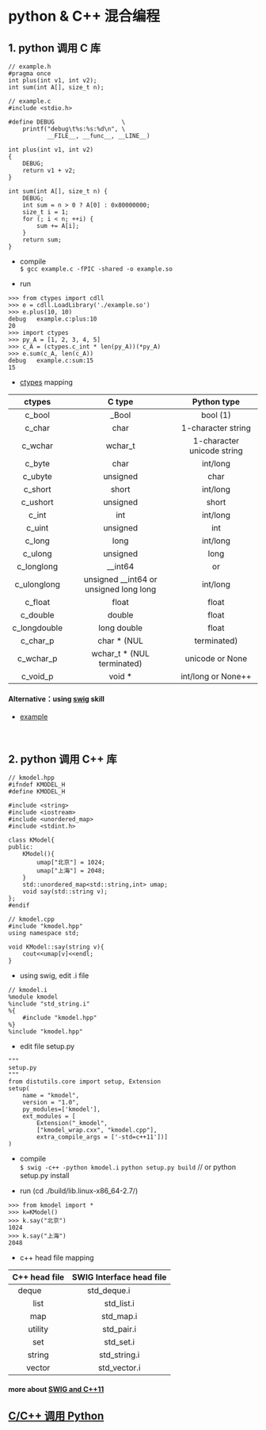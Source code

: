 # python & C++ 混合编程

## 1. python 调用 C 库

```
// example.h
#pragma once
int plus(int v1, int v2);
int sum(int A[], size_t n);
```
```
// example.c
#include <stdio.h>

#define DEBUG                   \
    printf("debug\t%s:%s:%d\n", \
           __FILE__, __func__, __LINE__)

int plus(int v1, int v2)
{
    DEBUG;
    return v1 + v2;
}

int sum(int A[], size_t n) {
    DEBUG;
    int sum = n > 0 ? A[0] : 0x80000000;
    size_t i = 1;
    for (; i < n; ++i) {
        sum += A[i];
    }
    return sum;
}
```

* compile <br/>
`$ gcc example.c -fPIC -shared -o example.so`

* run <br/>

```
>>> from ctypes import cdll
>>> e = cdll.LoadLibrary('./example.so')
>>> e.plus(10, 10)
debug	example.c:plus:10
20
>>> import ctypes
>>> py_A = [1, 2, 3, 4, 5]
>>> c_A = (ctypes.c_int * len(py_A))(*py_A)
>>> e.sum(c_A, len(c_A))
debug	example.c:sum:15
15
```

* [ctypes](https://docs.python.org/2/library/ctypes.html) mapping

 |  ctypes | C type | Python type  |
 | :-----: | :------: | :------:  | 
 |  c_bool | _Bool | bool (1)  |
 |  c_char | char | 1-character string  | 
 |  c_wchar | wchar_t | 1-character unicode string  | 
 |  c_byte | char | int/long  | 
 |  c_ubyte | unsigned | char | int/long  | 
 |  c_short | short | int/long  | 
 |  c_ushort | unsigned | short | int/long  | 
 |  c_int | int | int/long  | 
 |  c_uint | unsigned | int | int/long  | 
 |  c_long | long | int/long  | 
 |  c_ulong | unsigned | long | int/long  | 
 |  c_longlong | __int64 | or | long | long | int/long  | 
 |  c_ulonglong | unsigned __int64 or unsigned long long | int/long  | 
 |  c_float | float | float  | 
 |  c_double | double | float  | 
 |  c_longdouble | long double | float  | 
 |  c_char_p | char * (NUL | terminated) | string or None  | 
 |  c_wchar_p | wchar_t * (NUL terminated) | unicode or None  | 
 |  c_void_p | void * | int/long or None++  |



#### Alternative：using [swig](http://www.swig.org/Doc3.0/Introduction.html#Introduction_nn10) skill <br/>
* [example](http://www.swig.org/tutorial.html)

<br/>


## 2. python 调用 C++ 库

```
// kmodel.hpp
#ifndef KMODEL_H
#define KMODEL_H

#include <string>
#include <iostream>
#include <unordered_map>
#include <stdint.h>

class KModel{
public:
    KModel(){
        umap["北京"] = 1024;
        umap["上海"] = 2048;
    }
    std::unordered_map<std::string,int> umap; 
    void say(std::string v);
};
#endif
```
```
// kmodel.cpp
#include "kmodel.hpp"
using namespace std;

void KModel::say(string v){
    cout<<umap[v]<<endl;
}
```
* using swig, edit .i file <br/>
```
// kmodel.i
%module kmodel 
%include "std_string.i"
%{
    #include "kmodel.hpp"
%}
%include "kmodel.hpp"
```

* edit file setup.py <br/>
```
"""
setup.py
"""
from distutils.core import setup, Extension
setup(
    name = "kmodel",
    version = "1.0", 
    py_modules=['kmodel'],
    ext_modules = [
        Extension("_kmodel",
        ["kmodel_wrap.cxx", "kmodel.cpp"],
        extra_compile_args = ['-std=c++11'])]
)
```

* compile <br/>
`$ swig -c++ -python kmodel.i`
`python setup.py build` // or python setup.py install

* run (cd ./build/lib.linux-x86_64-2.7/) <br/>
```
>>> from kmodel import *
>>> k=KModel()
>>> k.say("北京")
1024
>>> k.say("上海")
2048
```

* c++ head file mapping <br/>

| C++ head file  | SWIG Interface head file |
| :------------: | :---------------------:  | 
|  deque         | std_deque.i              | 
|  list          | std_list.i               | 
|  map           | std_map.i                | 
|  utility       | std_pair.i               | 
|  set           | std_set.i                | 
|  string        | std_string.i             | 
|  vector        | std_vector.i             |


#### more about [SWIG and C++11](http://www.swig.org/Doc3.0/CPlusPlus11.html#CPlusPlus11)


## [C/C++ 调用 Python](https://www.zhihu.com/question/23003213)





